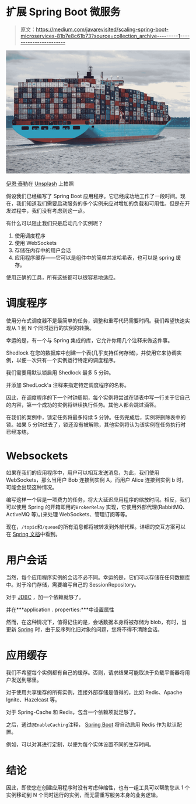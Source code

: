 # 扩展 Spring Boot 微服务

> 原文：<https://medium.com/javarevisited/scaling-spring-boot-microservices-81b7e8c61b73?source=collection_archive---------1----------------------->

![](img/ad3731ba9ac8a6eb610305172149595a.png)

[伊恩·泰勒](https://unsplash.com/@carrier_lost?utm_source=medium&utm_medium=referral)在 [Unsplash](https://unsplash.com?utm_source=medium&utm_medium=referral) 上拍照

假设我们已经编写了 Spring Boot 应用程序。它已经成功地工作了一段时间。现在，我们知道我们需要启动服务的多个实例来应对增加的负载和可用性。但是在开发过程中，我们没有考虑到这一点。

有什么可以阻止我们只是启动几个实例呢？

1.  使用调度程序
2.  使用 WebSockets
3.  存储在内存中的用户会话
4.  应用程序缓存——它可以是组件中的简单并发哈希表，也可以是 spring 缓存。

使用正确的工具，所有这些都可以很容易地适应。

# **调度程序**

使用分布式调度器不是最简单的任务，调整和重写代码需要时间。我们希望快速实现从 1 到 N 个同时运行的实例的转换。

幸运的是，有一个与 Spring 集成的库，它允许你用几个注释来做这件事。

Shedlock 在您的数据库中创建一个表(几乎支持任何存储)，并使用它来协调实例，以便一次只有一个实例运行特定的调度程序。

我们需要用默认锁启用 Shedlock 最多 5 分钟。

并添加 ShedLock'a 注释来指定特定调度程序的名称。

因此，在调度程序的下一个时钟周期，每个实例将尝试在锁表中写一行关于它自己的内容，第一个成功的实例将继续执行任务。其他人都会跳过滴答。

在我们的案例中，锁定任务将最多持续 5 分钟。任务完成后，实例将删除表中的锁。如果 5 分钟过去了，锁还没有被解除，其他实例将认为该实例在任务执行时已经冻结。

# **Websockets**

如果在我们的应用程序中，用户可以相互发送消息，为此，我们使用 WebSockets，那么当用户 Bob 连接到实例 A，而用户 Alice 连接到实例 b 时，可能会出现这种情况。

编写这样一个层是一项费力的任务，将大大延迟应用程序的缩放时间。相反，我们可以使用 Spring 的开箱即用的`BrokerRelay` 实现，它使用外部代理(RabbitMQ、ActiveMQ 等)。)来处理 WebSockets、管理订阅等等。

现在，`/topic`和`/queue`的所有消息都将被转发到外部代理。详细的交互方案可以在 [Spring 文档](https://docs.spring.io/spring-framework/docs/4.3.x/spring-framework-reference/html/websocket.html#websocket-stomp-message-flow)中看到。

# **用户会话**

当然，每个应用程序实例的会话不必不同。幸运的是，它们可以存储在任何数据库中。对于冷门存储，需要编写自己的 SessionRepository。

对于 [JDBC](/javarevisited/top-5-courses-to-learn-jdbc-and-database-connectivity-for-java-developers-free-and-best-of-lot-7945156fcc3?source=---------9------------------) ，加一个依赖就够了。

并在***application . properties:***中设置属性

然而，在这种情况下，值得记住的是，会话数据本身将被存储为 blob，有时，当更新 [Spring](/javarevisited/10-best-online-courses-to-learn-spring-framework-in-2020-f7f73599c2fd) 时，由于反序列化旧对象的问题，您将不得不清除会话。

# **应用缓存**

我们不希望每个实例都有自己的缓存。否则，请求结果可能取决于负载平衡器将用户发送到哪里。

对于使用共享缓存的所有实例，连接外部存储是值得的，比如 Redis、Apache Ignite、Hazelcast 等。

对于 Spring-Cache 和 Redis，包含一个依赖项就足够了。

之后，通过`@EnableCaching`注释， [Spring Boot](/javarevisited/10-advanced-spring-boot-courses-for-experienced-java-developers-5e57606816bd?source=collection_home---4------0-----------------------) 将自动启用 Redis 作为默认配置。

例如，可以对其进行定制，以便为每个实体设置不同的生存时间。

# **结论**

因此，即使您在创建应用程序时没有考虑伸缩性，也有一组工具可以帮助您从 1 个实例移动到 N 个同时运行的实例，而无需重写服务本身的业务逻辑。